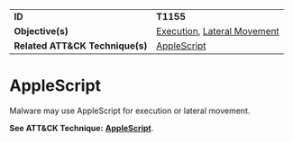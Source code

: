 |||
|---------|------------------------|
|**ID**|**T1155**|
|**Objective(s)**|[Execution](https://github.com/MBCProject/mbc-markdown/tree/master/execution), [Lateral Movement](https://github.com/MBCProject/mbc-markdown/tree/master/lateral-movement)|
|**Related ATT&CK Technique(s)**|[AppleScript](https://attack.mitre.org/techniques/T1155)|

AppleScript
===========
Malware may use AppleScript for execution or lateral movement.

**See ATT&CK Technique:** [**AppleScript**](https://attack.mitre.org/techniques/T1155).